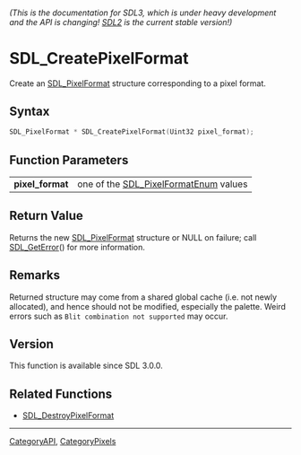 ###### (This is the documentation for SDL3, which is under heavy development and the API is changing! [SDL2](https://wiki.libsdl.org/SDL2/) is the current stable version!)
# SDL_CreatePixelFormat

Create an [SDL_PixelFormat](SDL_PixelFormat) structure corresponding to a pixel format.

## Syntax

```c
SDL_PixelFormat * SDL_CreatePixelFormat(Uint32 pixel_format);

```

## Function Parameters

|                      |                                                              |
| -------------------- | ------------------------------------------------------------ |
| **pixel_format**     | one of the [SDL_PixelFormatEnum](SDL_PixelFormatEnum) values |

## Return Value

Returns the new [SDL_PixelFormat](SDL_PixelFormat) structure or NULL on
failure; call [SDL_GetError](SDL_GetError)() for more information.

## Remarks

Returned structure may come from a shared global cache (i.e. not newly
allocated), and hence should not be modified, especially the palette. Weird
errors such as `Blit combination not supported` may occur.

## Version

This function is available since SDL 3.0.0.

## Related Functions

* [SDL_DestroyPixelFormat](SDL_DestroyPixelFormat)

----
[CategoryAPI](CategoryAPI), [CategoryPixels](CategoryPixels)


